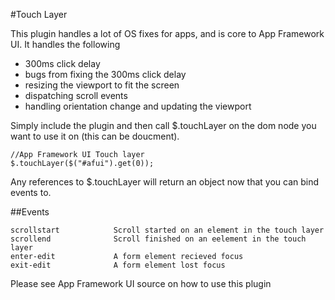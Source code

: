 #Touch Layer

This plugin handles a lot of OS fixes for apps, and is core to App Framework UI.  It handles the following

* 300ms click delay
* bugs from fixing the 300ms click delay
* resizing the viewport to fit the screen
* dispatching scroll events
* handling orientation change and updating the viewport

Simply include the plugin and then call $.touchLayer on the dom node you want to use it on (this can be doucment).

```
//App Framework UI Touch layer
$.touchLayer($("#afui").get(0));
```

Any references to $.touchLayer will return an object now that you can bind events to.

##Events

```
scrollstart            Scroll started on an element in the touch layer
scrollend              Scroll finished on an eelement in the touch layer
enter-edit             A form element recieved focus
exit-edit              A form element lost focus
```

Please see App Framework UI source on how to use this plugin